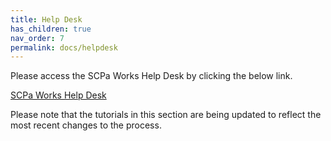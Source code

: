 ```yaml
---
title: Help Desk
has_children: true
nav_order: 7
permalink: docs/helpdesk
---
```


Please access the SCPa Works Help Desk by clicking the below link.

<a href="https://support.scpaworks.org">SCPa Works Help Desk</a>

Please note that the tutorials in this section are being updated to reflect the most recent changes to the process.
